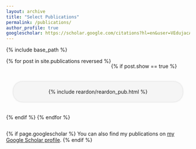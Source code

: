 ```yaml
---
layout: archive
title: "Select Publications"
permalink: /publications/
author_profile: true
googlescholar: https://scholar.google.com/citations?hl=en&user=VEdujacAAAAJ
---
```


{% include base_path %}

<div style="display: flex; flex-direction: row; flex-wrap: wrap; width:100%">
{% for post in site.publications reversed %}

{% if post.show == true %}

<div style="display:flex; position:relative; align-items:center; justify-content: center; flex-shrink: 4; min-width: 80px; max-width:450px; background-color:rgb(245, 245, 245); box-shadow: 0 0 4px #ccc; padding: 5px 15px 5px 15px; margin: 20px; border-radius:25px;flex-basis: 300px; flex-grow: 2">

  {% include reardon/reardon_pub.html %}
</div>

{% endif %}
{% endfor %}
</div>

{% if page.googlescholar %}
  You can also find my publications on <a href="{{ page.googlescholar }}" target="_blank">my Google Scholar profile</a>.
{% endif %}

